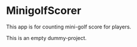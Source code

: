 # MinigolfScorer

This app is for counting mini-golf score for players.

This is an empty dummy-project.
